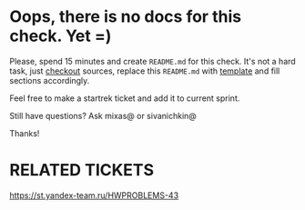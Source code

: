 # Oops, there is no docs for this check. Yet =)

Please, spend 15 minutes and create `README.md` for this check.
It's not a hard task, just [checkout](https://a.yandex-team.ru/arc/trunk/arcadia/infra/rtc/juggler/bundle#contributing) sources,
replace this `README.md` with [template](https://a.yandex-team.ru/arc/trunk/arcadia/infra/rtc/juggler/bundle/checks/cron/README.md)
and fill sections accordingly.

Feel free to make a startrek ticket and add it to current sprint.

Still have questions? Ask mixas@ or sivanichkin@

Thanks!

# RELATED TICKETS

https://st.yandex-team.ru/HWPROBLEMS-43
